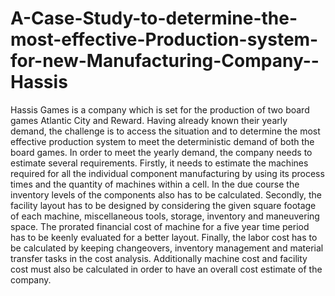 # A-Case-Study-to-determine-the-most-effective-Production-system-for-new-Manufacturing-Company--Hassis
Hassis Games is a company which is set for the production of two board games Atlantic City and Reward. Having already known their yearly demand, the challenge is to access the situation and to determine the most effective production system to meet the deterministic demand of both the board games. In order to meet the yearly demand, the company needs to estimate several requirements. Firstly, it needs to estimate the machines required for all the individual component manufacturing by using its process times and the quantity of machines within a cell. In the due course the inventory levels of the components also has to be calculated. Secondly, the facility layout has to be designed by considering the given square footage of each machine, miscellaneous tools, storage, inventory and maneuvering space. The prorated financial cost of machine for a five year time period has to be keenly evaluated for a better layout. Finally, the labor cost has to be calculated by keeping changeovers, inventory management and material transfer tasks in the cost analysis. Additionally machine cost and facility cost must also be calculated in order to have an overall cost estimate of the company.
